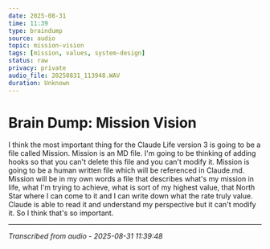```yaml
---
date: 2025-08-31
time: 11:39
type: braindump
source: audio
topic: mission-vision
tags: [mission, values, system-design]
status: raw
privacy: private
audio_file: 20250831_113948.WAV
duration: Unknown
---
```


# Brain Dump: Mission Vision

I think the most important thing for the Claude Life version 3 is going to be a file called Mission. Mission is an MD file. I'm going to be thinking of adding hooks so that you can't delete this file and you can't modify it. Mission is going to be a human written file which will be referenced in Claude.md. Mission will be in my own words a file that describes what's my mission in life, what I'm trying to achieve, what is sort of my highest value, that North Star where I can come to it and I can write down what the rate truly value. Claude is able to read it and understand my perspective but it can't modify it. So I think that's so important.

---
*Transcribed from audio - 2025-08-31 11:39:48*